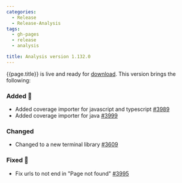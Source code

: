 ```yaml
---
categories:
  - Release
  - Release-Analysis
tags:
  - gh-pages
  - release
  - analysis

title: Analysis version 1.132.0
---
```


{{page.title}} is live and ready for [download](https://github.com/MaibornWolff/codecharta/releases/tag/ana-1.132.0).
This version brings the following:

### Added 🚀

- Added coverage importer for javascript and typescript [#3989](https://github.com/MaibornWolff/codecharta/pull/3989)
- Added coverage importer for java [#3999](https://github.com/MaibornWolff/codecharta/pull/3999)

### Changed

- Changed to a new terminal library [#3609](https://github.com/MaibornWolff/codecharta/pull/3609)

### Fixed 🐞

- Fix urls to not end in "Page not found" [#3995](https://github.com/MaibornWolff/codecharta/issues/3995)